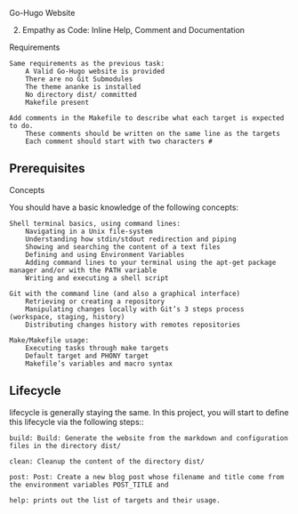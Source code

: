 Go-Hugo Website

2. Empathy as Code: Inline Help, Comment and Documentation 

Requirements

    Same requirements as the previous task:
        A Valid Go-Hugo website is provided
        There are no Git Submodules
        The theme ananke is installed
        No directory dist/ committed
        Makefile present

    Add comments in the Makefile to describe what each target is expected to do.
        These comments should be written on the same line as the targets
        Each comment should start with two characters #

## Prerequisites

Concepts

You should have a basic knowledge of the following concepts:

    Shell terminal basics, using command lines:
        Navigating in a Unix file-system
        Understanding how stdin/stdout redirection and piping
        Showing and searching the content of a text files
        Defining and using Environment Variables
        Adding command lines to your terminal using the apt-get package manager and/or with the PATH variable
        Writing and executing a shell script

    Git with the command line (and also a graphical interface)
        Retrieving or creating a repository
        Manipulating changes locally with Git’s 3 steps process (workspace, staging, history)
        Distributing changes history with remotes repositories

    Make/Makefile usage:
        Executing tasks through make targets
        Default target and PHONY target
        Makefile’s variables and macro syntax


## Lifecycle

lifecycle is generally staying the same. In this project, you will start to define this lifecycle via the following steps::

    build: Build: Generate the website from the markdown and configuration files in the directory dist/

    clean: Cleanup the content of the directory dist/

    post: Post: Create a new blog post whose filename and title come from the environment variables POST_TITLE and

    help: prints out the list of targets and their usage.
